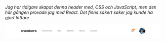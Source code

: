 _Jag har tidigare skapat denna header med, CSS och JavaScript, men den här gången provade jag med React. Det finns säkert saker jag kunde ha gjort lättare_

![bilden på hur header ser ut i react](./src/assets/header-image.png)
